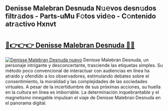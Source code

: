 ## Denisse Malebran Desnuda N𝚞𝚎vos desn𝚞dos filtr𝚊dos - Parts-uMu F𝚘tos vid𝚎o - C𝚘ntenido atr𝚊ctivo Hxnvt

# <h2><a href="http://mbc39o.tromn.icu/?c=Denisse+Malebran+Desnuda">🔗👉👉👉 Denisse Malebran Desnuda 🔗🔗</a></h2>

[![Denisse Malebran Desnuda nuevo](https://i.imgur.com/pEAQMta.gif)](http://mbc39o.tromn.icu/?c=Denisse+Malebran+Desnuda)
Denisse Malebran Desnuda, un personaje intrigante y desconcertante, trasciende las etiquetas simples. Su método poco convencional de interactuar con audiencias en línea ha atraído y ofendido a los observadores, estimulando debates sobre el consentimiento, la moralidad y las complejidades de las sociedades virtuales. A pesar de la incertidumbre de sus próximas acciones, su huella en la cultura en línea es imborrable. La determinación inquebrantable y el magnetismo innegable impulsan el viaje de Denisse Malebran Desnuda en el panorama digital.
